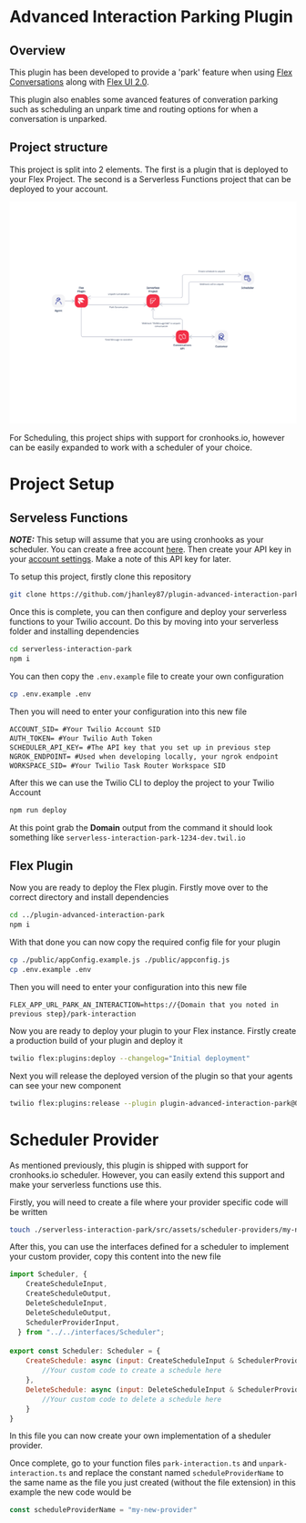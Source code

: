 # Advanced Interaction Parking Plugin
## Overview
This plugin has been developed to provide a 'park' feature when using [Flex Conversations](https://www.twilio.com/docs/flex/developer/conversations) along with [Flex UI 2.0](https://www.twilio.com/docs/flex/release-notes/flex-ui-release-notes-for-v2xx).

This plugin also enables some avanced features of converation parking such as scheduling an unpark time and routing options for when a conversation is unparked.

## Project structure
This project is split into 2 elements. The first is a plugin that is deployed to your Flex Project. The second is a Serverless Functions project that can be deployed to your account.

![](/Assets/Interaction%20Parking.png)

For Scheduling, this project ships with support for cronhooks.io, however can be easily expanded to work with a scheduler of your choice.


# Project Setup

## Serveless Functions

**_NOTE:_**  This setup will assume that you are using cronhooks as your scheduler. You can create a free account [here](https://app.cronhooks.io/#/account/register). Then create your API key in your [account settings](https://app.cronhooks.io/#/user/api-keys). Make a note of this API key for later.

To setup this project, firstly clone this repository
```bash
git clone https://github.com/jhanley87/plugin-advanced-interaction-park.git
```
Once this is complete, you can then configure and deploy your serverless functions to your Twilio account. Do this by moving into your serverless folder and installing dependencies
```bash
cd serverless-interaction-park
npm i
```
You can then copy the `.env.example` file to create your own configuration
```bash
cp .env.example .env
```
Then you will need to enter your configuration into this new file
```
ACCOUNT_SID= #Your Twilio Account SID
AUTH_TOKEN= #Your Twilio Auth Token
SCHEDULER_API_KEY= #The API key that you set up in previous step
NGROK_ENDPOINT= #Used when developing locally, your ngrok endpoint
WORKSPACE_SID= #Your Twilio Task Router Workspace SID
```
After this we can use the Twilio CLI to deploy the project to your Twilio Account
```bash
npm run deploy
```
At this point grab the **Domain** output from the command it should look something like `serverless-interaction-park-1234-dev.twil.io`

## Flex Plugin
Now you are ready to deploy the Flex plugin. Firstly move over to the correct directory and install dependencies
```bash
cd ../plugin-advanced-interaction-park
npm i
```
With that done you can now copy the required config file for your plugin
```bash
cp ./public/appConfig.example.js ./public/appconfig.js
cp .env.example .env
```
Then you will need to enter your configuration into this new file
```
FLEX_APP_URL_PARK_AN_INTERACTION=https://{Domain that you noted in previous step}/park-interaction
```
Now you are ready to deploy your plugin to your Flex instance. Firstly create a production build of your plugin and deploy it
```bash
twilio flex:plugins:deploy --changelog="Initial deployment"
```
Next you will release the deployed version of the plugin so that your agents can see your new component
```bash
twilio flex:plugins:release --plugin plugin-advanced-interaction-park@0.0.1 --name "Release version 0.0.1" --description "Release initial deployment."
```

# Scheduler Provider
As mentioned previously, this plugin is shipped with support for cronhooks.io scheduler. However, you can easily extend this support and make your serverless functions use this.

Firstly, you will need to create a file where your provider specific code will be written
```bash
touch ./serverless-interaction-park/src/assets/scheduler-providers/my-new-provider.ts
```
After this, you can use the interfaces defined for a scheduler to implement your custom provider, copy this content into the new file
```javascript
import Scheduler, {
    CreateScheduleInput,
    CreateScheduleOutput,
    DeleteScheduleInput,
    DeleteScheduleOutput,
    SchedulerProviderInput,
  } from "../../interfaces/Scheduler";

export const Scheduler: Scheduler = {
    CreateSchedule: async (input: CreateScheduleInput & SchedulerProviderInput): Promise<CreateScheduleOutput> {
        //Your custom code to create a schedule here
    },
    DeleteSchedule: async (input: DeleteScheduleInput & SchedulerProviderInput): Promise<DeleteScheduleOutput> {
        //Your custom code to delete a schedule here
    }
}
```
In this file you can now create your own implementation of a sheduler provider.

Once complete, go to your function files `park-interaction.ts` and `unpark-interaction.ts` and replace the constant named `scheduleProviderName` to the same name as the file you just created (without the file extension) in this example the new code would be
```javascript
const scheduleProviderName = "my-new-provider"
```
